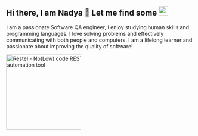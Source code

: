 <h2>Hi there, I am Nadya 🤗 Let me find some <img src="https://em-content.zobj.net/source/microsoft-teams/363/lady-beetle_1f41e.png" height="25" ></h2>

<p> I am a passionate Software QA engineer, I enjoy studying human skills and programming languages. 
  I love solving problems and effectively communicating with both people and computers. I am a lifelong learner and passionate about improving the quality of software!</p> 
  <img src="https://techconative.com/images/portfolio/restel_banner.png" jsaction="VQAsE" class="r48jcc pT0Scc iPVvYb" style="max-width:200px; height: 202px; margin: 0px; width: 259px;" alt="Restel - No(Low) code REST API automation tool" jsname="kn3ccd" aria-hidden="false">

